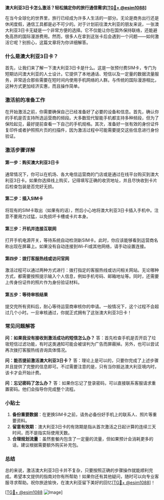 **澳大利亚3日卡怎么激活？轻松搞定你的旅行通信需求[[TG💪+ @esim1088](https://t.me/s/esim1088)]**

在当今全球化的世界里，旅行已经成为许多人生活的一部分。无论是商务出行还是休闲度假，通信工具都是必不可少的。对于计划前往澳大利亚的朋友来说，一张澳大利亚3日卡无疑是一个非常方便的选择。它不仅能让你在国外保持联络，还能避免高昂的国际漫游费用。然而，很多人在拿到这张卡后会遇到一个问题——如何激活它呢？别担心，这篇文章将为你详细解答。

### 什么是澳大利亚3日卡？

首先，让我们来了解一下澳大利亚3日卡是什么。这是一张预付费SIM卡，专门为短期访问澳大利亚的人士设计。它提供了本地通话、短信以及一定量的数据流量服务，非常适合那些需要在短时间内使用手机网络的人群。与传统的国际漫游相比，这种方式更加经济实惠，而且操作简单。

### 激活前的准备工作

在开始激活之前，你需要确保自己已经准备好了必要的设备和信息。首先，确认你的手机是否支持所选运营商的频段。大多数现代智能手机都支持多种频段，但为了保险起见，最好提前查看一下自己的手机规格。其次，准备好一张有效的身份证件复印件或者护照照片页的扫描件，因为激活过程中可能需要提交这些信息进行身份验证。

### 激活步骤详解

#### 第一步：购买澳大利亚3日卡

通常情况下，你可以在机场、各大电信运营商的门店或是通过在线平台购买到澳大利亚3日卡。如果你选择线上购买，记得填写正确的收货地址，并且尽快收到卡片后检查包装是否完好无损。

#### 第二步：插入SIM卡

将现有的SIM卡取出（如果有的话），然后小心地将澳大利亚3日卡插入手机中。注意不要用力过猛，以免损坏卡槽或卡片本身。

#### 第三步：开机并连接互联网

打开手机电源开关，等待系统自动检测新SIM卡。此时，你应该能够看到运营商名称出现在屏幕上。如果没有自动连接到Wi-Fi或其他网络，请手动设置连接。

#### 第四步：拨打客服热线或访问官网

激活过程可以通过两种方式进行：拨打指定的客服热线或访问相关网站。无论哪种方式，都需要按照提示输入个人信息，例如手机号码、邮箱地址等。同时，还需要上传身份证件的照片作为身份验证材料。

#### 第五步：等待审核结果

提交完所有资料后，耐心等待运营商审核你的申请。一般情况下，这个过程不会超过几个小时。一旦审核通过，你就正式拥有了这张澳大利亚3日卡！

### 常见问题解答

**问：如果我没有接收到激活成功的短信怎么办？**
答：首先检查手机是否开启了垃圾短信过滤功能，有时这类通知可能会被误判为广告而屏蔽掉。另外，也可以尝试再次拨打客服热线咨询具体情况。

**问：能否提前激活澳大利亚3日卡？**
答：理论上是可以的，只要你完成了上述步骤并且提供了完整的信息即可。不过需要注意的是，只有当你抵达澳大利亚境内时，该卡才会开始计费。

**问：忘记密码了怎么办？**
答：如果你忘记了登录密码，可以直接联系客服请求重置密码。他们会指导你完成整个流程。

### 小贴士

1. **备份重要数据**：在更换SIM卡之前，请务必备份好手机上的联系人、照片等重要资料。
2. **留意有效期**：澳大利亚3日卡的有效期是指从首次激活之日起计算的连续三天时间，而不是指实际使用天数。
3. **合理规划流量**：虽然套餐内包含了一定量的流量，但如果预计会消耗更多的话，建议根据需要额外购买补充包。

### 总结

总的来说，激活澳大利亚3日卡并不复杂，只要按照正确的步骤操作就能顺利完成。希望本文提供的指南对你有所帮助！如果你还有其他疑问，随时可以向专业客服寻求帮助。祝你旅途愉快，在澳大利亚留下美好的回忆[[TG💪+ @esim1088](https://t.me/s/esim1088)]！

[[TG💪+ @esim1088](https://t.me/s/esim1088) ![Image](https://i.postimg.cc/4NQfJmqS/Snipaste-2025-05-13-00-14-12.png)]